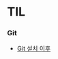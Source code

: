 # TIL

### Git
* [Git 설치 이후](https://github.com/Lee1p/TIL/blob/main/git/Git%20%EC%84%A4%EC%B9%98%20%EC%9D%B4%ED%9B%84.md)
